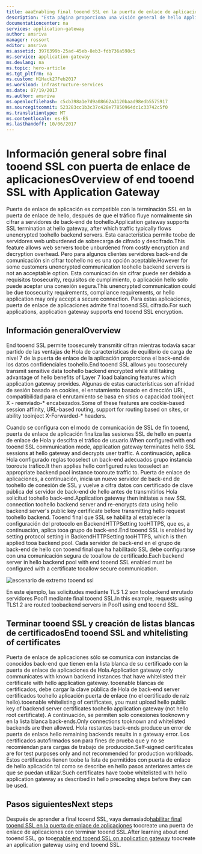 ```yaml
---
title: aaaEnabling final tooend SSL en la puerta de enlace de aplicaciones de Azure | Documentos de Microsoft
description: "Esta página proporciona una visión general de hello Application Gateway final tooend compatibilidad con SSL."
documentationcenter: na
services: application-gateway
author: amsriva
manager: rossort
editor: amsriva
ms.assetid: 3976399b-25ad-45eb-8eb3-fdb736a598c5
ms.service: application-gateway
ms.devlang: na
ms.topic: hero-article
ms.tgt_pltfrm: na
ms.custom: H1Hack27Feb2017
ms.workload: infrastructure-services
ms.date: 07/19/2017
ms.author: amsriva
ms.openlocfilehash: c5cb398a1e7d9a08662a3120baad98edb5575917
ms.sourcegitcommit: 523283cc1b3c37c428e77850964dc1c33742c5f0
ms.translationtype: MT
ms.contentlocale: es-ES
ms.lasthandoff: 10/06/2017
---
```

# <a name="overview-of-end-tooend-ssl-with-application-gateway"></a><span data-ttu-id="a7b8c-103">Información general sobre final tooend SSL con puerta de enlace de aplicaciones</span><span class="sxs-lookup"><span data-stu-id="a7b8c-103">Overview of end tooend SSL with Application Gateway</span></span>

<span data-ttu-id="a7b8c-104">Puerta de enlace de aplicación es compatible con la terminación SSL en la puerta de enlace de hello, después de que el tráfico fluye normalmente sin cifrar a servidores de back-end de toohello.</span><span class="sxs-lookup"><span data-stu-id="a7b8c-104">Application gateway supports SSL termination at hello gateway, after which traffic typically flows unencrypted toohello backend servers.</span></span> <span data-ttu-id="a7b8c-105">Esta característica permite toobe de servidores web unburdened de sobrecarga de cifrado y descifrado.</span><span class="sxs-lookup"><span data-stu-id="a7b8c-105">This feature allows web servers toobe unburdened from costly encryption and decryption overhead.</span></span> <span data-ttu-id="a7b8c-106">Pero para algunos clientes servidores back-end de comunicación sin cifrar toohello no es una opción aceptable.</span><span class="sxs-lookup"><span data-stu-id="a7b8c-106">However for some customers unencrypted communication toohello backend servers is not an acceptable option.</span></span> <span data-ttu-id="a7b8c-107">Esta comunicación sin cifrar puede ser debido a requisitos toosecurity, requisitos de cumplimiento, o aplicación hello solo puede aceptar una conexión segura.</span><span class="sxs-lookup"><span data-stu-id="a7b8c-107">This unencrypted communication could be due toosecurity requirements, compliance requirements, or hello application may only accept a secure connection.</span></span> <span data-ttu-id="a7b8c-108">Para estas aplicaciones, puerta de enlace de aplicaciones admite final tooend SSL cifrado.</span><span class="sxs-lookup"><span data-stu-id="a7b8c-108">For such applications, application gateway supports end tooend SSL encryption.</span></span>

## <a name="overview"></a><span data-ttu-id="a7b8c-109">Información general</span><span class="sxs-lookup"><span data-stu-id="a7b8c-109">Overview</span></span>

<span data-ttu-id="a7b8c-110">End tooend SSL permite toosecurely transmitir cifran mientras todavía sacar partido de las ventajas de Hola de características de equilibrio de carga de nivel 7 de la puerta de enlace de la aplicación proporciona el back-end de los datos confidenciales toohello.</span><span class="sxs-lookup"><span data-stu-id="a7b8c-110">End tooend SSL allows you toosecurely transmit sensitive data toohello backend encrypted while still taking advantage of hello benefits of Layer 7 load balancing features which application gateway provides.</span></span> <span data-ttu-id="a7b8c-111">Algunas de estas características son afinidad de sesión basado en cookies, el enrutamiento basado en dirección URL, compatibilidad para el enrutamiento se basa en sitios o capacidad tooinject X - reenviado-* encabezados.</span><span class="sxs-lookup"><span data-stu-id="a7b8c-111">Some of these features are cookie-based session affinity, URL-based routing, support for routing based on sites, or ability tooinject X-Forwarded-* headers.</span></span>

<span data-ttu-id="a7b8c-112">Cuando se configura con el modo de comunicación de SSL de fin tooend, puerta de enlace de aplicación finaliza las sesiones SSL de hello en puerta de enlace de Hola y descifra el tráfico de usuario.</span><span class="sxs-lookup"><span data-stu-id="a7b8c-112">When configured with end tooend SSL communication mode, application gateway terminates hello SSL sessions at hello gateway and decrypts user traffic.</span></span> <span data-ttu-id="a7b8c-113">A continuación, aplica Hola configurado reglas tooselect un back-end adecuados grupo instancia tooroute tráfico.</span><span class="sxs-lookup"><span data-stu-id="a7b8c-113">It then applies hello configured rules tooselect an appropriate backend pool instance tooroute traffic to.</span></span> <span data-ttu-id="a7b8c-114">Puerta de enlace de aplicaciones, a continuación, inicia un nuevo servidor de back-end de toohello de conexión de SSL y vuelve a cifra datos con certificado de clave pública del servidor de back-end de hello antes de transmitirlos Hola solicitud toohello back-end.</span><span class="sxs-lookup"><span data-stu-id="a7b8c-114">Application gateway then initiates a new SSL connection toohello backend server and re-encrypts data using hello backend server's public key certificate before transmitting hello request toohello backend.</span></span> <span data-ttu-id="a7b8c-115">Tooend final que SSL se habilita al establecer la configuración del protocolo en BackendHTTPSetting tooHTTPS, que es, a continuación, aplica tooa grupo de back-end.</span><span class="sxs-lookup"><span data-stu-id="a7b8c-115">End tooend SSL is enabled by setting protocol setting in BackendHTTPSetting tooHTTPS, which is then applied tooa backend pool.</span></span> <span data-ttu-id="a7b8c-116">Cada servidor de back-end en el grupo de back-end de hello con tooend final que ha habilitado SSL debe configurarse con una comunicación segura de tooallow de certificado.</span><span class="sxs-lookup"><span data-stu-id="a7b8c-116">Each backend server in hello backend pool with end tooend SSL enabled must be configured with a certificate tooallow secure communication.</span></span>

![escenario de extremo tooend ssl][1]

<span data-ttu-id="a7b8c-118">En este ejemplo, las solicitudes mediante TLS 1.2 son toobackend enrutado servidores Pool1 mediante final tooend SSL.</span><span class="sxs-lookup"><span data-stu-id="a7b8c-118">In this example, requests using TLS1.2 are routed toobackend servers in Pool1 using end tooend SSL.</span></span>

## <a name="end-tooend-ssl-and-whitelisting-of-certificates"></a><span data-ttu-id="a7b8c-119">Terminar tooend SSL y creación de listas blancas de certificados</span><span class="sxs-lookup"><span data-stu-id="a7b8c-119">End tooend SSL and whitelisting of certificates</span></span>

<span data-ttu-id="a7b8c-120">Puerta de enlace de aplicaciones sólo se comunica con instancias de conocidos back-end que tienen en la lista blanca de su certificado con la puerta de enlace de aplicaciones de Hola.</span><span class="sxs-lookup"><span data-stu-id="a7b8c-120">Application gateway only communicates with known backend instances that have whitelisted their certificate with hello application gateway.</span></span> <span data-ttu-id="a7b8c-121">tooenable blancas de certificados, debe cargar la clave pública de Hola de back-end server certificados toohello aplicación puerta de enlace (no el certificado de raíz hello).</span><span class="sxs-lookup"><span data-stu-id="a7b8c-121">tooenable whitelisting of certificates, you must upload hello public key of backend server certificates toohello application gateway (not hello root certificate).</span></span> <span data-ttu-id="a7b8c-122">A continuación, se permiten solo conexiones tooknown y en la lista blanca back-ends.</span><span class="sxs-lookup"><span data-stu-id="a7b8c-122">Only connections tooknown and whitelisted backends are then allowed.</span></span> <span data-ttu-id="a7b8c-123">Hola restantes back-ends produce un error de puerta de enlace.</span><span class="sxs-lookup"><span data-stu-id="a7b8c-123">hello remaining backends results in a gateway error.</span></span> <span data-ttu-id="a7b8c-124">Los certificados autofirmados son para fines de prueba que y no se recomiendan para cargas de trabajo de producción.</span><span class="sxs-lookup"><span data-stu-id="a7b8c-124">Self-signed certificates are for test purposes only and not recommended for production workloads.</span></span> <span data-ttu-id="a7b8c-125">Estos certificados tienen toobe la lista de permitidos con puerta de enlace de hello aplicación tal como se describe en hello pasos anteriores antes de que se puedan utilizar.</span><span class="sxs-lookup"><span data-stu-id="a7b8c-125">Such certificates have toobe whitelisted with hello application gateway as described in hello preceding steps before they can be used.</span></span>

## <a name="next-steps"></a><span data-ttu-id="a7b8c-126">Pasos siguientes</span><span class="sxs-lookup"><span data-stu-id="a7b8c-126">Next steps</span></span>

<span data-ttu-id="a7b8c-127">Después de aprender a final tooend SSL, vaya demasiado[habilitar final tooend SSL en la puerta de enlace de aplicaciones](application-gateway-end-to-end-ssl-powershell.md) toocreate una puerta de enlace de aplicaciones con terminar tooend SSL.</span><span class="sxs-lookup"><span data-stu-id="a7b8c-127">After learning about end tooend SSL, go too[enable end tooend SSL on application gateway](application-gateway-end-to-end-ssl-powershell.md) toocreate an application gateway using end tooend SSL.</span></span>

<!--Image references-->

[1]: ./media/application-gateway-backend-ssl/scenario.png
